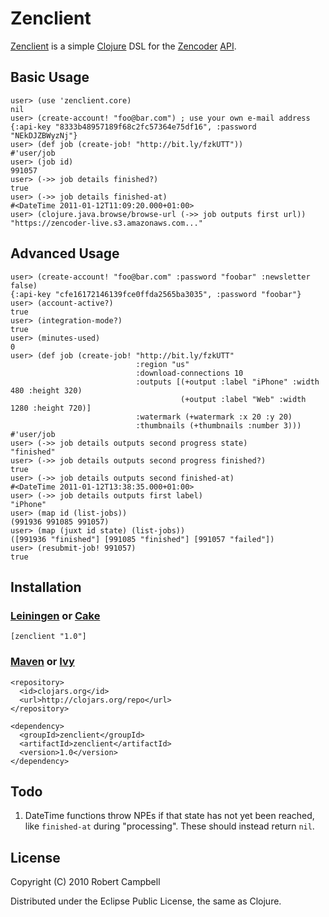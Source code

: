 # Zenclient

[Zenclient](https://github.com/rcampbell/zenclient) is a simple [Clojure](http://clojure.org/) DSL for the [Zencoder](http://zencoder.com/) [API](http://zencoder.com/docs/api/).

## Basic Usage

    user> (use 'zenclient.core)
    nil
    user> (create-account! "foo@bar.com") ; use your own e-mail address
    {:api-key "8333b48957189f68c2fc57364e75df16", :password "NEkDJZBWyzNj"}
    user> (def job (create-job! "http://bit.ly/fzkUTT"))
    #'user/job
    user> (job id)
    991057
    user> (->> job details finished?)
    true
    user> (->> job details finished-at)
    #<DateTime 2011-01-12T11:09:20.000+01:00>
    user> (clojure.java.browse/browse-url (->> job outputs first url))
    "https://zencoder-live.s3.amazonaws.com..."

## Advanced Usage

    user> (create-account! "foo@bar.com" :password "foobar" :newsletter false)
    {:api-key "cfe16172146139fce0ffda2565ba3035", :password "foobar"}
    user> (account-active?)
    true
    user> (integration-mode?)
    true
    user> (minutes-used)
    0
    user> (def job (create-job! "http://bit.ly/fzkUTT"
                                :region "us"
                                :download-connections 10
                                :outputs [(+output :label "iPhone" :width 480 :height 320)
                                          (+output :label "Web" :width 1280 :height 720)]
                                :watermark (+watermark :x 20 :y 20)
                                :thumbnails (+thumbnails :number 3)))
    #'user/job
    user> (->> job details outputs second progress state)
    "finished"
    user> (->> job details outputs second progress finished?)
    true
    user> (->> job details outputs second finished-at)
    #<DateTime 2011-01-12T13:38:35.000+01:00>
    user> (->> job details outputs first label)
    "iPhone"
    user> (map id (list-jobs))
    (991936 991085 991057)			  
    user> (map (juxt id state) (list-jobs))
    ([991936 "finished"] [991085 "finished"] [991057 "failed"])
    user> (resubmit-job! 991057)
    true

## Installation

### [Leiningen](https://github.com/technomancy/leiningen) or [Cake](https://github.com/ninjudd/cake)

    [zenclient "1.0"]

### [Maven](http://maven.apache.org/) or [Ivy](http://ant.apache.org/ivy/)

    <repository>
      <id>clojars.org</id>
      <url>http://clojars.org/repo</url>
    </repository>

    <dependency>
      <groupId>zenclient</groupId>
      <artifactId>zenclient</artifactId>
      <version>1.0</version>
    </dependency>

## Todo

1. DateTime functions throw NPEs if that state has not yet been reached, like `finished-at` during "processing". These should instead return `nil`. 

## License

Copyright (C) 2010 Robert Campbell

Distributed under the Eclipse Public License, the same as Clojure.
